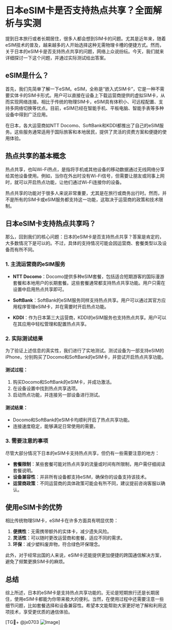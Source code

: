 # 日本eSIM卡是否支持热点共享？全面解析与实测

提到日本旅行或者长期居住，很多人都会想到SIM卡的问题。尤其是近年来，随着eSIM技术的普及，越来越多的人开始选择这种无需物理卡槽的便捷方式。然而，关于日本的eSIM卡是否支持热点共享的问题，网络上众说纷纭。今天，我们就来详细探讨一下这个问题，并通过实际测试给出答案。

## eSIM是什么？

首先，我们先简单了解一下eSIM。eSIM，全称是“嵌入式SIM卡”，它是一种不需要实体卡的SIM卡形式。用户可以直接在设备上下载运营商提供的虚拟SIM卡，从而实现网络连接。相比于传统的物理SIM卡，eSIM具有体积小、可远程配置、支持多网络切换等优点。目前，eSIM已经在智能手机、平板电脑、智能手表等多种设备中得到广泛应用。

在日本，各大运营商如NTT Docomo、SoftBank和KDDI都推出了自己的eSIM服务。这些服务通常适用于国际旅客和本地居民，提供了灵活的资费方案和便捷的使用体验。

## 热点共享的基本概念

热点共享，也叫Wi-Fi热点，是指将手机或其他设备的移动数据通过无线网络分享给其他设备使用。例如，当你在外出时没有Wi-Fi信号，但需要让朋友或同事上网时，就可以开启热点功能，让他们通过Wi-Fi连接你的设备。

热点共享的功能对于很多人来说非常重要，尤其是在旅行或商务出行时。然而，并不是所有的SIM卡或eSIM服务都支持这一功能，这取决于运营商的政策和技术限制。

## 日本eSIM卡支持热点共享吗？

那么，回到我们的核心问题：日本的eSIM卡是否支持热点共享？答案是肯定的，大多数情况下是可以的。不过，具体的支持情况可能会因运营商、套餐类型以及设备而有所不同。

### 1. 主流运营商的eSIM服务

- **NTT Docomo**：Docomo提供多种eSIM套餐，包括适合短期游客的国际漫游套餐和本地用户的长期套餐。这些套餐通常都支持热点共享功能。用户只需在设置中启用热点共享即可。
  
- **SoftBank**：SoftBank的eSIM服务同样支持热点共享。用户可以通过其官方应用程序管理eSIM卡，并在需要时开启热点功能。

- **KDDI**：作为日本第三大运营商，KDDI的eSIM服务也支持热点共享。用户可以在其应用中轻松管理和配置热点共享。

### 2. 实际测试结果

为了验证上述信息的真实性，我们进行了实地测试。测试设备为一部支持eSIM的iPhone，分别购买了Docomo和SoftBank的eSIM卡，并尝试开启热点共享功能。

#### 测试过程：
1. 购买Docomo和SoftBank的eSIM卡，并成功激活。
2. 在设备设置中找到热点共享选项。
3. 启动热点功能，并连接另一部设备进行测试。

#### 测试结果：
- Docomo和SoftBank的eSIM卡均顺利开启了热点共享功能。
- 连接速度稳定，能够满足日常使用的需要。

### 3. 需要注意的事项

尽管大部分情况下日本的eSIM卡支持热点共享，但仍有一些需要注意的地方：

- **套餐限制**：某些套餐可能对热点共享的流量或时间有所限制，用户需仔细阅读套餐说明。
- **设备兼容性**：并非所有设备都支持eSIM，确保你的设备支持该技术。
- **运营商政策**：不同运营商的具体政策可能会有所不同，建议提前咨询客服以确认。

## 使用eSIM卡的优势

相比传统物理SIM卡，eSIM卡在许多方面具有明显优势：

1. **便携性**：无需携带额外的实体卡，减少遗失风险。
2. **灵活性**：可以随时更改运营商和套餐，适应不同的需求。
3. **环保**：减少塑料废弃物，符合绿色环保理念。

此外，对于经常出国的人来说，eSIM卡还能提供更加便捷的跨国通信解决方案，避免了频繁更换SIM卡的麻烦。

## 总结

综上所述，日本的eSIM卡是支持热点共享功能的。无论是短期旅行还是长期居住，使用eSIM卡都能为你带来极大的便利。当然，在使用过程中还需要注意一些细节问题，比如套餐选择和设备兼容性。希望本文能帮助大家更好地了解和利用这项技术，享受更优质的通信体验。

[TG💪+ @jx0703 ![Image](https://github.com/user-attachments/assets/dbca1d08-cadb-493c-b0ec-ad6f7a83f270)]